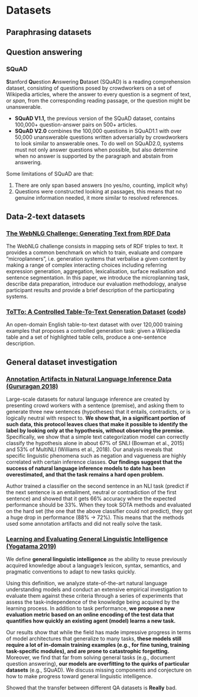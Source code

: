 # Datasets

## Paraphrasing datasets

## Question answering

###  SQuAD

**S**tanford **Qu**estion **A**nswering **D**ataset (SQuAD) is a reading comprehension dataset, consisting of questions posed by crowdworkers on a set of Wikipedia articles, where the answer to every question is a segment of text, or *span*, from the corresponding reading passage, or the question might be unanswerable.

- **SQuAD V1.1,** the previous version of the SQuAD dataset, contains 100,000+ question-answer pairs on 500+ articles.
- **SQuAD V2.0** combines the 100,000 questions in SQuAD1.1 with over 50,000 unanswerable questions written adversarially by crowdworkers to look similar to answerable ones. To do well on SQuAD2.0, systems must not only answer questions when possible, but also determine when no answer is supported by the paragraph and abstain from answering.

Some limitations of SQuAD are that:

1. There are only span based answers (no yes/no, counting, implicit why)
2. Questions were constructed looking at passages, this means  that no genuine information needed, it more similar to resolved references.

## Data-2-text datasets

### [The WebNLG Challenge: Generating Text from RDF Data](https://www.aclweb.org/anthology/W17-3518.pdf)

The WebNLG challenge consists in mapping sets of RDF triples to text. It provides a common benchmark on which to train, evaluate and compare “microplanners”, i.e. generation systems that verbalise a given content by making a range of complex interacting choices including referring expression generation, aggregation, lexicalisation, surface realisation and sentence segmentation. In this paper, we introduce the microplanning task, describe data preparation, introduce our evaluation methodology, analyse participant results and provide a brief description of the participating systems.

### [ToTTo: A Controlled Table-To-Text Generation Dataset](https://arxiv.org/pdf/2004.14373.pdf) ([code](https://github.com/google-research-datasets/totto))

An open-domain English table-to-text dataset with over 120,000 training examples that proposes a controlled generation task: given a Wikipedia table and a set of highlighted table cells, produce a one-sentence description.

## General dataset investigation 

### [Annotation Artifacts in Natural Language Inference Data (Gururagan 2018)](https://www.aclweb.org/anthology/N18-2017.pdf)

Large-scale datasets for natural language inference are created by presenting crowd workers with a sentence (premise), and asking them to generate three new sentences (hypotheses) that it entails, contradicts, or is logically neutral with respect to. **We show that, in a significant portion of such data, this protocol leaves clues that make it possible to identify the label by looking only at the hypothesis, without observing the premise.** Specifically, we show that a simple text categorization model can correctly classify the hypothesis alone in about 67% of SNLI (Bowman et al., 2015) and 53% of MultiNLI (Williams et al., 2018). Our analysis reveals that specific linguistic phenomena such as negation and vagueness are highly correlated with certain inference classes. **Our findings suggest that the success of natural language inference models to date has been overestimated, and that the task remains a hard open problem.**

Author trained a classifier on the second sentence in an NLI task (predict if the next sentence is an entailment, neutral or contradiction of the first sentence) and showed that it gets 66% accuracy where the expected performance should be 33%. When they took SOTA methods and evaluated on the hard set (the one that the above classifier could not predict), they got a huge drop in performance (88% -> 72%). This means that the methods used some annotation artifacts and did not really solve the task. 

### [Learning and Evaluating General Linguistic Intelligence (Yogatama 2019)](https://arxiv.org/pdf/1901.11373.pdf)

We define **general linguistic intelligence** as the ability to reuse previously acquired knowledge about a language’s lexicon, syntax, semantics, and pragmatic conventions to adapt to new tasks quickly. 

Using this definition, we analyze state-of-the-art natural language understanding models and conduct an extensive empirical investigation to evaluate them against these criteria through a series of experiments that assess the task-independence of the knowledge being acquired by the learning process. In addition to task performance, **we propose a new evaluation metric based on an online encoding of the test data that quantifies how quickly an existing agent (model) learns a new task.** 

Our results show that while the field has made impressive progress in terms of model architectures that generalize to many tasks, **these models still require a lot of in-domain training examples (e.g., for fine tuning, training task-specific modules), and are prone to catastrophic forgetting.** Moreover, we find that far from solving general tasks (e.g., document question answering), **our models are overfitting to the quirks of particular datasets** (e.g., SQuAD). We discuss missing components and conjecture on how to make progress toward general linguistic intelligence.

Showed that the transfer between different QA datasets is **Really** bad. 



















